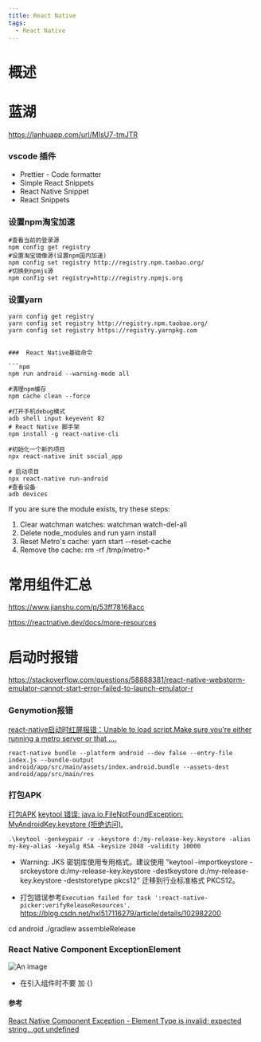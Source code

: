 ```yaml
---
title: React Native
tags:
  - React Native
---
```




# 概述

# 蓝湖
https://lanhuapp.com/url/MIsU7-tmJTR

### vscode 插件
- Prettier - Code formatter
- Simple React Snippets
- React Native Snippet
- React Snippets

### 设置npm淘宝加速
```
#查看当前的登录源
npm config get registry
#设置淘宝镜像源(设置npm国内加速)
npm config set registry http://registry.npm.taobao.org/
#切换到npmjs源
npm config set registry=http://registry.npmjs.org

```


### 设置yarn
```
yarn config get registry
yarn config set registry http://registry.npm.taobao.org/
yarn config set registry https://registry.yarnpkg.com


###  React Native基础命令

```npm
npm run android --warning-mode all

#清理npm缓存
npm cache clean --force

#打开手机debug模式
adb shell input keyevent 82
# React Native 脚手架
npm install -g react-native-cli

#初始化一个新的项目
npx react-native init social_app

# 启动项目
npx react-native run-android
#查看设备
adb devices  
```

If you are sure the module exists, try these steps:
 1. Clear watchman watches: watchman watch-del-all
 2. Delete node_modules and run yarn install
 3. Reset Metro's cache: yarn start --reset-cache
 4. Remove the cache: rm -rf /tmp/metro-*

# 常用组件汇总
https://www.jianshu.com/p/53ff78168acc

https://reactnative.dev/docs/more-resources

# 启动时报错
https://stackoverflow.com/questions/58888381/react-native-webstorm-emulator-cannot-start-error-failed-to-launch-emulator-r


###  Genymotion报错
[react-native启动时红屏报错：Unable to load script.Make sure you're either running a metro server or that ....](https://www.cnblogs.com/shizk/p/11189978.html)

```
react-native bundle --platform android --dev false --entry-file index.js --bundle-output android/app/src/main/assets/index.android.bundle --assets-dest android/app/src/main/res 
```

### 打包APK
[打包APK](https://reactnative.cn/docs/signed-apk-android)
[keytool 错误: java.io.FileNotFoundException: MyAndroidKey.keystore (拒绝访问).](https://blog.csdn.net/hssdw25172008/article/details/8499423)
```
.\keytool -genkeypair -v -keystore d:/my-release-key.keystore -alias my-key-alias -keyalg RSA -keysize 2048 -validity 10000
```

- Warning:
JKS 密钥库使用专用格式。建议使用 "keytool -importkeystore -srckeystore d:/my-release-key.keystore -destkeystore d:/my-release-key.keystore -deststoretype pkcs12" 迁移到行业标准格式 PKCS12。

- 打包错误参考`Execution failed for task ':react-native-picker:verifyReleaseResources'.`
https://blog.csdn.net/hxl517116279/article/details/102982200

 cd android
./gradlew assembleRelease


### React Native Component ExceptionElement
![An image](./Component_Excepthon.png)

- 在引入组件时不要 加 {}
#### 参考
[React Native Component Exception - Element Type is invalid: expected string…got undefined](https://stackoverflow.com/questions/65100627/react-native-component-exception-element-type-is-invalid-expected-string-go)



